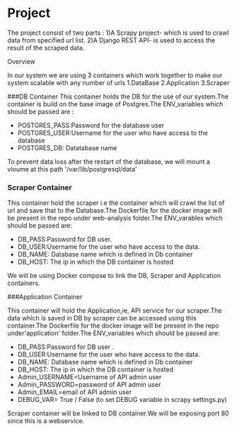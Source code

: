 # Project

The project consist of two parts :
1)A Scrapy project- which is used to crawl data from specified url list.
2)A Django REST API- is used to access the result of the scraped data.


Overview

In our system we are using 3 containers which work together to make our system scalable with any number of urls
1.DataBase
2.Application
3.Scraper


###DB Container 
This container holds the DB for the use of our system.The container is build on the base image of Postgres.The ENV_variables which should be passed are :
- POSTGRES_PASS:Password for the database user
- POSTGRES_USER:Username for  the user who have access to the database
- POSTGRES_DB: Datatabase name 

To prevent data loss after the restart of the database, we will mount a vloume at this path '/var/lib/postgresql/data'


### Scraper Container 
 This container hold the scraper i.e the container which will crawl the list of url and save that to the Database.The Dockerfile for the docker image will be present in the repo under web-analysis folder.The ENV_varables which should be passed are:
- DB_PASS:Password for DB user.
- DB_USER:Username for  the user who have access to the data.
- DB_NAME: Database name which is defined in Db container
- DB_HOST: The ip in which the DB container is hosted

We will be using Docker compose to link the DB, Scraper and Application containers. 

###Application Container 

This container will hold the Application,ie, API service for our scraper.The data which is saved in DB by scraper can be accessed using this container.The Dockerfile for the docker image will be present in the repo under'application' folder.The ENV_variables  which should be passed are:

- DB_PASS:Password for DB user .
- DB_USER:Username for  the user who have access to the data.
- DB_NAME: Database name which is defined in Db container
- DB_HOST: The ip in which the DB container is hosted 
- Admin_USERNAME=Username of API admin user
- Admin_PASSWORD=password of API admin user
- Admin_EMAIL=email of API admin user
- DEBUG_VAR= True / False (to set DEBUG variable in scrapy settings.py)

Scraper container will be linked to DB container.We will be exposing port 80 since this is a webservice. 







